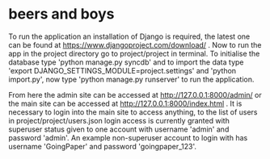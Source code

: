 beers and boys
===============

To run the application an installation of Django is required, the latest one can be found at
https://www.djangoproject.com/download/ . Now to run the app in the project directory go to 
project/project in terminal. To initialise the database type 'python manage.py syncdb' and to import the 
data type 'export DJANGO_SETTINGS_MODULE=project.settings' and 'python import.py', now type
'python manage.py runserver' to run the application.

From here the admin site can be accessed at http://127.0.0.1:8000/admin/ or the main site can
be accessed at http://127.0.0.1:8000/index.html . It is necessary to login into the main site to access anything,
to the list of users in project/project/users.json login access is currently granted with superuser status given
to one account with username 'admin' and password 'admin'. An example non-superuser account to login with has username 
'GoingPaper' and password 'goingpaper_123'.

